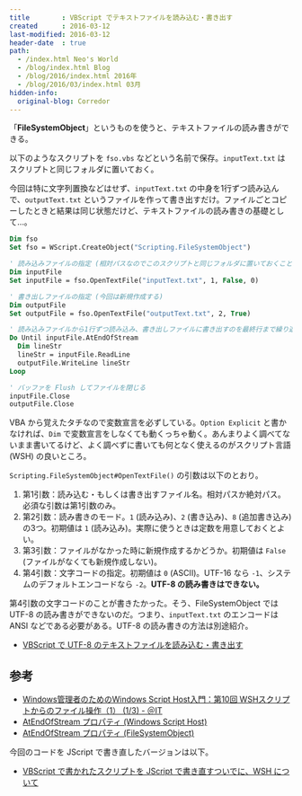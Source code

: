 ```yaml
---
title        : VBScript でテキストファイルを読み込む・書き出す
created      : 2016-03-12
last-modified: 2016-03-12
header-date  : true
path:
  - /index.html Neo's World
  - /blog/index.html Blog
  - /blog/2016/index.html 2016年
  - /blog/2016/03/index.html 03月
hidden-info:
  original-blog: Corredor
---
```


「**FileSystemObject**」というものを使うと、テキストファイルの読み書きができる。

以下のようなスクリプトを `fso.vbs` などという名前で保存。`inputText.txt` はスクリプトと同じフォルダに置いておく。

今回は特に文字列置換などはせず、`inputText.txt` の中身を1行ずつ読み込んで、`outputText.txt` というファイルを作って書き出すだけ。ファイルごとコピーしたときと結果は同じ状態だけど、テキストファイルの読み書きの基礎として…。

```vb
Dim fso
Set fso = WScript.CreateObject("Scripting.FileSystemObject")

' 読み込みファイルの指定 (相対パスなのでこのスクリプトと同じフォルダに置いておくこと)
Dim inputFile
Set inputFile = fso.OpenTextFile("inputText.txt", 1, False, 0)

' 書き出しファイルの指定 (今回は新規作成する)
Dim outputFile
Set outputFile = fso.OpenTextFile("outputText.txt", 2, True)

' 読み込みファイルから1行ずつ読み込み、書き出しファイルに書き出すのを最終行まで繰り返す
Do Until inputFile.AtEndOfStream
  Dim lineStr
  lineStr = inputFile.ReadLine
  outputFile.WriteLine lineStr
Loop

' バッファを Flush してファイルを閉じる
inputFile.Close
outputFile.Close
```

VBA から覚えたタチなので変数宣言を必ずしている。`Option Explicit` と書かなければ、`Dim` で変数宣言をしなくても動くっちゃ動く。あんまりよく調べてないまま書いてるけど、よく調べずに書いても何となく使えるのがスクリプト言語 (WSH) の良いところ。

`Scripting.FileSystemObject#OpenTextFile()` の引数は以下のとおり。

1. 第1引数：読み込む・もしくは書き出すファイル名。相対パスか絶対パス。必須な引数は第1引数のみ。
2. 第2引数：読み書きのモード。`1` (読み込み)、`2` (書き込み)、`8` (追加書き込み) の3つ。初期値は `1` (読み込み)。実際に使うときは定数を用意しておくとよい。
3. 第3引数：ファイルがなかった時に新規作成するかどうか。初期値は `False` (ファイルがなくても新規作成しない)。
4. 第4引数：文字コードの指定。初期値は `0` (ASCII)。UTF-16 なら `-1`、システムのデフォルトエンコードなら `-2`。**UTF-8 の読み書きはできない。**

第4引数の文字コードのことが書きたかった。そう、FileSystemObject では UTF-8 の読み書きができないのだ。つまり、`inputText.txt` のエンコードは ANSI などである必要がある。UTF-8 の読み書きの方法は別途紹介。

- [VBScript で UTF-8 のテキストファイルを読み込む・書き出す](25-01.html)

## 参考

- [Windows管理者のためのWindows Script Host入門：第10回 WSHスクリプトからのファイル操作（1） (1/3) - ＠IT](http://www.atmarkit.co.jp/ait/articles/0510/13/news111.html)
- [AtEndOfStream プロパティ (Windows Script Host)](https://msdn.microsoft.com/ja-jp/library/cc364485.aspx)
- [AtEndOfStream プロパティ (FileSystemObject)](https://msdn.microsoft.com/ja-jp/library/cc428128.aspx)

今回のコードを JScript で書き直したバージョンは以下。

- [VBScript で書かれたスクリプトを JScript で書き直すついでに、WSH について](13-01.html)
